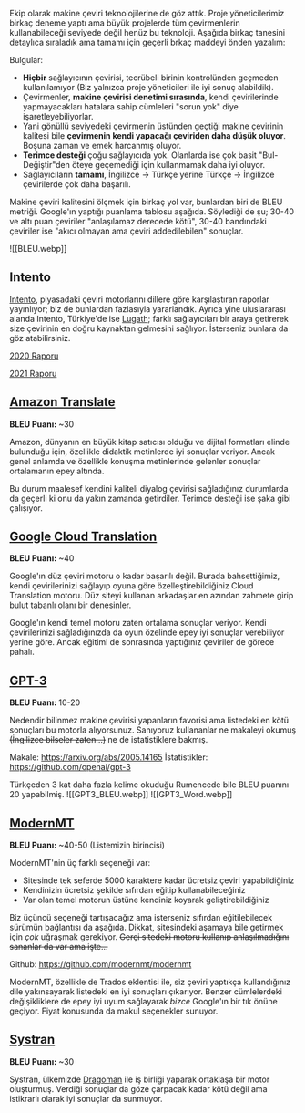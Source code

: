 Ekip olarak makine çeviri teknolojilerine de göz attık. Proje yöneticilerimiz birkaç deneme yaptı ama büyük projelerde tüm çevirmenlerin kullanabileceği seviyede değil henüz bu teknoloji. Aşağıda birkaç tanesini detaylıca sıraladık ama tamamı için geçerli brkaç maddeyi önden yazalım:

Bulgular:

- **Hiçbir** sağlayıcının çevirisi, tecrübeli birinin kontrolünden geçmeden kullanılamıyor (Biz yalnızca proje yöneticileri ile iyi sonuç alabildik).
- Çevirmenler, **makine çevirisi denetimi sırasında**, kendi çevirilerinde yapmayacakları hatalara sahip cümleleri "sorun yok" diye işaretleyebiliyorlar.
- Yani gönüllü seviyedeki çevirmenin üstünden geçtiği makine çevirinin kalitesi bile **çevirmenin kendi yapacağı çeviriden daha düşük oluyor**. Boşuna zaman ve emek harcanmış oluyor.
- **Terimce desteği** çoğu sağlayıcıda yok. Olanlarda ise çok basit "Bul-Değiştir"den öteye geçemediği için kullanmamak daha iyi oluyor.
- Sağlayıcıların **tamamı**, İngilizce -> Türkçe yerine Türkçe -> İngilizce çevirilerde çok daha başarılı.

Makine çeviri kalitesini ölçmek için birkaç yol var, bunlardan biri de BLEU metriği. Google'ın yaptığı puanlama tablosu aşağıda. Söylediği de şu; 30-40 ve altı puan çeviriler "anlaşılamaz derecede kötü", 30-40 bandındaki çeviriler ise "akıcı olmayan ama çeviri addedilebilen" sonuçlar.

![[BLEU.webp]]

## Intento
[Intento](https://inten.to/), piyasadaki çeviri motorlarını dillere göre karşılaştıran raporlar yayınlıyor; biz de bunlardan fazlasıyla yararlandık. Ayrıca yine uluslararası alanda Intento, Türkiye'de ise [Lugath](https://www.lugath.com/); farklı sağlayıcıları bir araya getirerek size çevirinin en doğru kaynaktan gelmesini sağlıyor. İsterseniz bunlara da göz atabilirsiniz.

[2020 Raporu](https://drive.google.com/file/d/14NSJ2luPgdta9I3d9G-0uxJB0UJfluhQ/view?usp=sharing)  

[2021 Raporu](https://drive.google.com/file/d/1LHDeBUHJPVZ8sQiHNcrmCsyxjeKwDWGr/view?usp=sharing)

## [Amazon Translate](https://aws.amazon.com/tr/translate/)
**BLEU Puanı:** ~30

Amazon, dünyanın en büyük kitap satıcısı olduğu ve dijital formatları elinde bulunduğu için, özellikle didaktik metinlerde iyi sonuçlar veriyor. Ancak genel anlamda ve özellikle konuşma metinlerinde gelenler sonuçlar ortalamanın epey altında.

Bu durum maalesef kendini kaliteli diyalog çevirisi sağladığınız durumlarda da geçerli ki onu da yakın zamanda getirdiler. Terimce desteği ise şaka gibi çalışıyor.

## [Google Cloud Translation](https://cloud.google.com/translate)
**BLEU Puanı:** ~40

Google'ın düz çeviri motoru o kadar başarılı değil. Burada bahsettiğimiz, kendi çevirilerinizi sağlayıp oyuna göre özelleştirebildiğiniz Cloud Translation motoru. Düz siteyi kullanan arkadaşlar en azından zahmete girip bulut tabanlı olanı bir denesinler.

Google'ın kendi temel motoru zaten ortalama sonuçlar veriyor. Kendi çevirilerinizi sağladığınızda da oyun özelinde epey iyi sonuçlar verebiliyor yerine göre. Ancak eğitimi de sonrasında yaptığınız çeviriler de görece pahalı.

## [GPT-3](https://openai.com/api/)
**BLEU Puanı:** 10-20

Nedendir bilinmez makine çevirisi yapanların favorisi ama listedeki en kötü sonuçları bu motorla alıyorsunuz. Sanıyoruz kullananlar ne makaleyi okumuş ~~(İngilizce bilseler zaten...)~~ ne de istatistiklere bakmış.

Makale: https://arxiv.org/abs/2005.14165
İstatistikler: https://github.com/openai/gpt-3

Türkçeden 3 kat daha fazla kelime okuduğu Rumencede bile BLEU puanını 20 yapabilmiş.
![[GPT3_BLEU.webp]]
![[GPT3_Word.webp]]

## [ModernMT](https://www.modernmt.com/)
**BLEU Puanı:** ~40-50 (Listemizin birincisi)

ModernMT'nin üç farklı seçeneği var:

- Sitesinde tek seferde 5000 karaktere kadar ücretsiz çeviri yapabildiğiniz
- Kendinizin ücretsiz şekilde sıfırdan eğitip kullanabileceğiniz
- Var olan temel motorun üstüne kendiniz koyarak geliştirebildiğiniz

Biz üçüncü seçeneği tartışacağız ama isterseniz sıfırdan eğitilebilecek sürümün bağlantısı da aşağıda. Dikkat, sitesindeki aşamaya bile getirmek için *çok* uğraşmak gerekiyor. ~~Gerçi sitedeki motoru kullanıp anlaşılmadığını sananlar da var ama işte...~~

Github: https://github.com/modernmt/modernmt

ModernMT, özellikle de Trados eklentisi ile, siz çeviri yaptıkça kullandığınız dile yakınsayarak listedeki en iyi sonuçları çıkarıyor. Benzer cümlelerdeki değişikliklere de epey iyi uyum sağlayarak *bizce* Google'ın bir tık önüne geçiyor. Fiyat konusunda da makul seçenekler sunuyor.

## [Systran](https://www.systran.net/en/translate/)
**BLEU Puanı:** ~30

Systran, ülkemizde [Dragoman](https://www.dragoman.ist/tr/anasayfa/) ile iş birliği yaparak ortaklaşa bir motor oluşturmuş. Verdiği sonuçlar da göze çarpacak kadar kötü değil ama istikrarlı olarak iyi sonuçlar da sunmuyor.